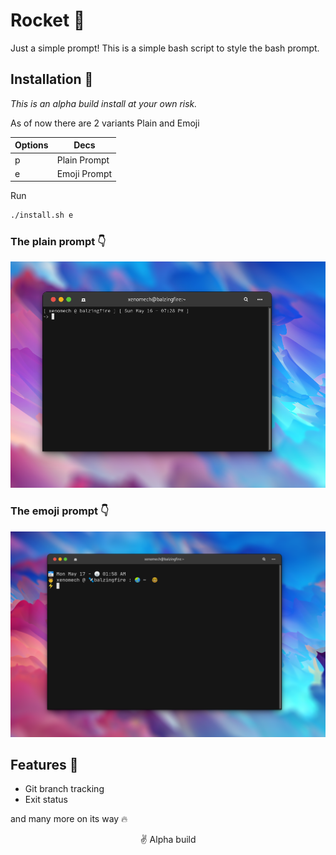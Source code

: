 # Rocket 🚀

Just a simple prompt!
This is a simple bash script to style the bash prompt.


## Installation 📃
_This is an alpha build install at your own risk._

As of now there are 2 variants Plain and Emoji

| Options | Decs         |
| ------- | ------------ |
| p       | Plain Prompt |
| e       | Emoji Prompt |

Run

```bash
./install.sh e
```

### The plain prompt 👇

![](assets/Plain-%20no%20addons%20.png)

### The emoji prompt 👇

![](assets/Emoji.png)


## Features 💫 

- Git branch tracking
- Exit status

and many more on its way 🔥

<p align="center">✌️ Alpha build</p>

